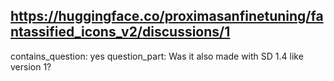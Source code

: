 ## https://huggingface.co/proximasanfinetuning/fantassified_icons_v2/discussions/1

contains_question: yes
question_part: Was it also made with  SD 1.4 like version 1?